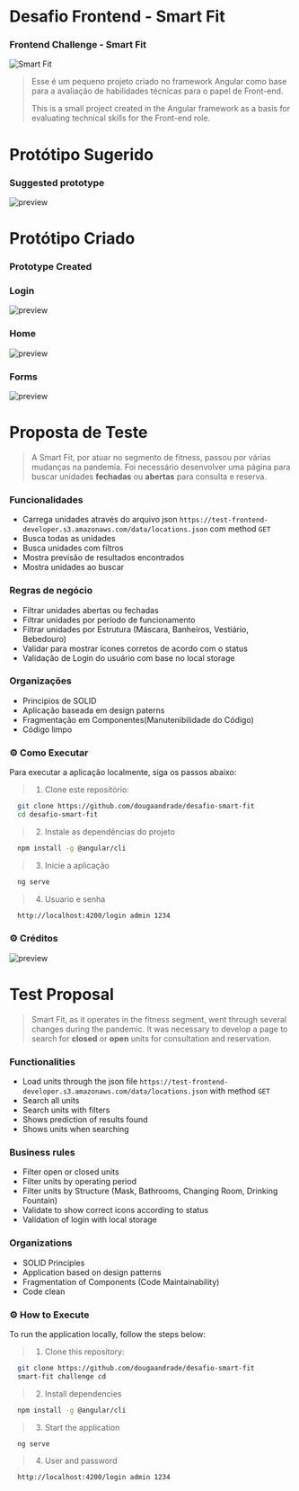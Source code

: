 # Desafio Frontend - Smart Fit

### Frontend Challenge - Smart Fit

![Smart Fit](./src/assets/img/svg/logo.svg)

> Esse é um pequeno projeto criado no framework Angular como base para a avaliação de habilidades técnicas para o papel de Front-end.
>
> This is a small project created in the Angular framework as a basis for evaluating technical skills for the Front-end role.

# Protótipo Sugerido

### Suggested prototype

![preview](preview-origin.png)

# Protótipo Criado

### Prototype Created

### Login

![preview](Login-Page.png)

### Home

![preview](Home-Page.png)

### Forms

![preview](Forms-Page.png)

# Proposta de Teste

> A Smart Fit, por atuar no segmento de fitness, passou por várias mudanças na pandemia. Foi necessário desenvolver uma página para buscar unidades **fechadas** ou **abertas** para consulta e reserva.

### Funcionalidades

- Carrega unidades através do arquivo json `https://test-frontend-developer.s3.amazonaws.com/data/locations.json` com method `GET`
- Busca todas as unidades
- Busca unidades com filtros
- Mostra previsão de resultados encontrados
- Mostra unidades ao buscar

### Regras de negócio

- Filtrar unidades abertas ou fechadas
- Filtrar unidades por período de funcionamento
- Filtrar unidades por Estrutura (Máscara, Banheiros, Vestiário, Bebedouro)
- Validar para mostrar ícones corretos de acordo com o status
- Validação de Login do usuário com base no local storage

### Organizações

- Principios de SOLID
- Aplicação baseada em design paterns
- Fragmentação em Componentes(Manutenibilidade do Código)
- Código limpo

### ⚙️ Como Executar

Para executar a aplicação localmente, siga os passos abaixo:

> 1. Clone este repositório:

```bash
  git clone https://github.com/dougaandrade/desafio-smart-fit
  cd desafio-smart-fit

```

> 2. Instale as dependências do projeto

```bash
  npm install -g @angular/cli

```

> 3. Inicie a aplicação

```bash
  ng serve

```

> 4. Usuario e senha

```bash
  http://localhost:4200/login admin 1234

```

### ⚙️ Créditos

![preview](License.png)

# Test Proposal

> Smart Fit, as it operates in the fitness segment, went through several changes during the pandemic. It was necessary to develop a page to search for **closed** or **open** units for consultation and reservation.

### Functionalities

- Load units through the json file `https://test-frontend-developer.s3.amazonaws.com/data/locations.json` with method `GET`
- Search all units
- Search units with filters
- Shows prediction of results found
- Shows units when searching

### Business rules

- Filter open or closed units
- Filter units by operating period
- Filter units by Structure (Mask, Bathrooms, Changing Room, Drinking Fountain)
- Validate to show correct icons according to status
- Validation of login with local storage

### Organizations

- SOLID Principles
- Application based on design patterns
- Fragmentation of Components (Code Maintainability)
- Code clean

### ⚙️ How to Execute

To run the application locally, follow the steps below:

> 1. Clone this repository:

```bash
  git clone https://github.com/dougaandrade/desafio-smart-fit
  smart-fit challenge cd

```

> 2. Install dependencies

```bash
  npm install -g @angular/cli

```

> 3. Start the application

```bash
  ng serve

```

> 4. User and password

```bash
  http://localhost:4200/login admin 1234

```
